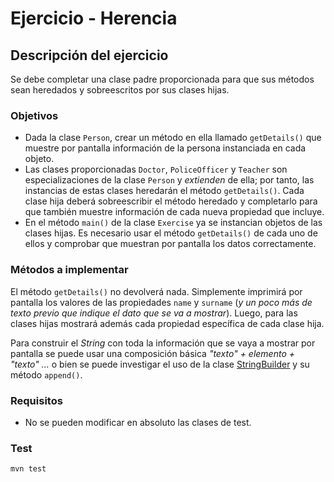 # Ejercicio - Herencia
## Descripción del ejercicio
Se debe completar una clase padre proporcionada para que sus métodos sean heredados y sobreescritos por sus clases hijas.

### Objetivos
* Dada la clase ``Person``, crear un método en ella llamado ``getDetails()`` que muestre por pantalla información de la persona
  instanciada en cada objeto.
* Las clases proporcionadas ``Doctor``, ``PoliceOfficer`` y ``Teacher`` son especializaciones de la clase ``Person`` y *extienden* de
  ella; por tanto, las instancias de estas clases heredarán el método ``getDetails()``. Cada clase hija deberá sobreescribir el método
  heredado y completarlo para que también muestre información de cada nueva propiedad que incluye.
* En el método ``main()`` de la clase ``Exercise`` ya se instancian objetos de las clases hijas. Es necesario usar el método
  ``getDetails()`` de cada uno de ellos y comprobar que muestran por pantalla los datos correctamente.

### Métodos a implementar
El método ``getDetails()`` no devolverá nada. Simplemente imprimirá por pantalla los valores de las propiedades
``name`` y ``surname`` (*y un poco más de texto previo que indique el dato que se va a mostrar*). Luego, para las clases hijas mostrará
además cada propiedad específica de cada clase hija.

Para construir el *String* con toda la información que se vaya a mostrar por pantalla se puede usar una composición básica *"texto" +
elemento + "texto" ...* o bien se puede investigar el uso de la clase [StringBuilder](https://docs.oracle.com/javase/8/docs/api/java/lang/StringBuilder.html)
y su método ``append()``.

### Requisitos
* No se pueden modificar en absoluto las clases de test.

### Test

```
mvn test
```
